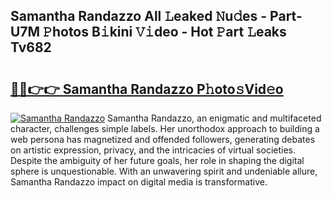 ## Samantha Randazzo All 𝙻eaked 𝙽u𝚍es - Part-U7M 𝙿hotos B𝚒kini 𝚅𝚒deo - Hot 𝙿art 𝙻eaks Tv682

# <h2><a href="http://ld6qh03.urlbe.top/?page=Samantha+Randazzo">🔗🔗👉👉 Samantha Randazzo P𝚑oto𝚜Vid𝚎o</a></h2>

[![Samantha Randazzo](https://i.imgur.com/eBuTRDB.gif)](http://ld6qh03.urlbe.top/?page=Samantha+Randazzo)
Samantha Randazzo, an enigmatic and multifaceted character, challenges simple labels. Her unorthodox approach to building a web persona has magnetized and offended followers, generating debates on artistic expression, privacy, and the intricacies of virtual societies. Despite the ambiguity of her future goals, her role in shaping the digital sphere is unquestionable. With an unwavering spirit and undeniable allure, Samantha Randazzo impact on digital media is transformative.
